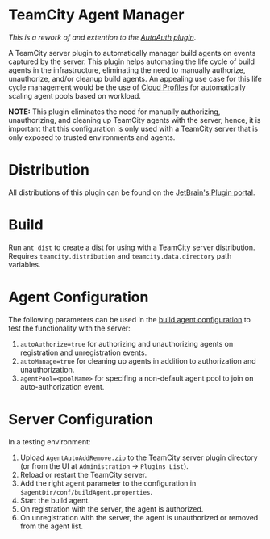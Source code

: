 # TeamCity Agent Manager

*This is a rework of and extention to the [AutoAuth plugin](https://github.com/FLGMwt/team-city-agent-auto-auth)*.

A TeamCity server plugin to automatically manager build agents on events captured by the server. This plugin helps automating the life cycle of build agents in the infrastructure, eliminating the need to manually authorize, unauthorize, and/or cleanup build agents. An appealing use case for this life cycle management would be the use of [Cloud Profiles](https://www.jetbrains.com/help/teamcity/agent-cloud-profile.html) for automatically scaling agent pools based on workload.

**NOTE:** This plugin eliminates the need for manually authorizing, unauthorizing, and cleaning up TeamCity agents with the server, hence, it is important that this configuration is only used with a TeamCity server that is only exposed to trusted environments and agents. 

# Distribution

All distributions of this plugin can be found on the [JetBrain's Plugin portal](https://plugins.jetbrains.com/plugin/13105-agent-auto-add-remove).

# Build

Run `ant dist` to create a dist for using with a TeamCity server distribution. Requires `teamcity.distribution` and `teamcity.data.directory` path variables.

# Agent Configuration

The following parameters can be used in the [build agent configuration](https://www.jetbrains.com/help/teamcity/build-agent-configuration.html) to test the functionality with the server:
  1. `autoAuthorize=true` for authorizing and unauthorizing agents on registration and unregistration events.
  1. `autoManage=true` for cleaning up agents in addition to authorization and unauthorization.
  1. `agentPool=<poolName>` for specifing a non-default agent pool to join on auto-authorization event.

# Server Configuration

In a testing environment:

1. Upload `AgentAutoAddRemove.zip` to the TeamCity server plugin directory (or from the UI at `Administration` → `Plugins List`).
1. Reload or restart the TeamCity server.
1. Add the right agent parameter to the configuration in `$agentDir/conf/buildAgent.properties`.
1. Start the build agent.
1. On registration with the server, the agent is authorized.
1. On unregistration with the server, the agent is unauthorized or removed from the agent list.

